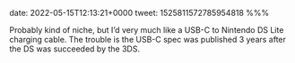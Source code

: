 date: 2022-05-15T12:13:21+0000
tweet: 1525811572785954818
%%%

Probably kind of niche, but I’d very much like a USB-C to Nintendo DS Lite charging cable. The trouble is the USB-C spec was published 3 years after the DS was succeeded by the 3DS.

